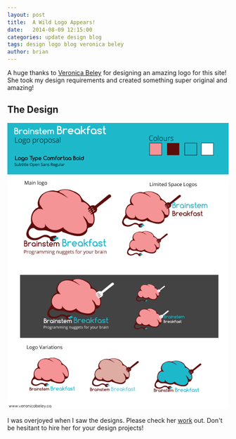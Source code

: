```yaml
---
layout: post
title:  A Wild Logo Appears!
date:   2014-08-09 12:15:00
categories: update design blog
tags: design logo blog veronica beley
author: brian
---
```


A huge thanks to [Veronica Beley](http://www.veronicabeley.ca) for designing an amazing logo for this site! She took my design requirements and created something super original and amazing! 

## The Design
![design proposal](/assets/brainsteambreakfast_proposal.png)

I was overjoyed when I saw the designs. Please check her [work](http://www.veronicabeley.ca/portfolio.html) out. Don't be hesitant to hire her for your design projects!